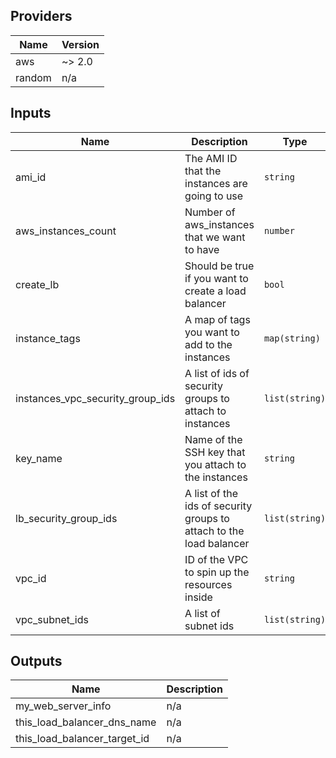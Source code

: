## Providers

| Name | Version |
|------|---------|
| aws | ~> 2.0 |
| random | n/a |

## Inputs

| Name | Description | Type | Default | Required |
|------|-------------|------|---------|:-----:|
| ami\_id | The AMI ID that the instances are going to use | `string` | n/a | yes |
| aws\_instances\_count | Number of aws\_instances that we want to have | `number` | `0` | no |
| create\_lb | Should be true if you want to create a load balancer | `bool` | `false` | no |
| instance\_tags | A map of tags you want to add to the instances | `map(string)` | `{}` | no |
| instances\_vpc\_security\_group\_ids | A list of ids of security groups to attach to instances | `list(string)` | `[]` | no |
| key\_name | Name of the SSH key that you attach to the instances | `string` | `""` | no |
| lb\_security\_group\_ids | A list of the ids of security groups to attach to the load balancer | `list(string)` | `[]` | no |
| vpc\_id | ID of the VPC to spin up the resources inside | `string` | `""` | no |
| vpc\_subnet\_ids | A list of subnet ids | `list(string)` | `[]` | no |

## Outputs

| Name | Description |
|------|-------------|
| my\_web\_server\_info | n/a |
| this\_load\_balancer\_dns\_name | n/a |
| this\_load\_balancer\_target\_id | n/a |

